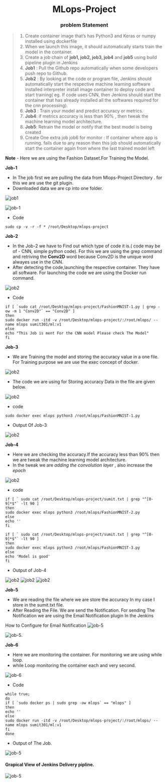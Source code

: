 <div align="center"> <h1> MLops-Project </h1> </div>

<div align="center"> <h3> problem Statement </h3> </div>

> 1. Create container image that’s has Python3 and Keras or numpy  installed  using dockerfile 
> 2. When we launch this image, it should automatically starts train the model in the container.
> 3. Create a job chain of **job1, job2, job3, job4** and **job5** using build pipeline plugin in Jenkins 
> 4.  **Job1** : Pull  the Github repo automatically when some developers push repo to Github.
> 5.  **Job2** : By looking at the code or program file, Jenkins should automatically start the respective machine learning        software installed interpreter install image container to deploy code  and start training( eg. If code uses CNN, then Jenkins      should start the container that has already installed all the softwares required for the cnn processing).
> 6. **Job3** : Train your model and predict accuracy or metrics.
> 7. **Job4**: if metrics accuracy is less than 90%  , then tweak the machine learning model architecture.
> 8. **Job5**: Retrain the model or notify that the best model is being created
> 9. Create One extra job job6 for monitor : If container where app is running. fails due to any reason then this job should 
> automatically start the container again from where the last trained model left

**Note** - Here we are using the Fashion Dataset.For Training the Model.

**Job-1**
* In The job first we are pulling the data from Mlops-Project Directory . for this we are use the git plugin.
* Downloaded data we are cp into one folder.

![job1](https://github.com/Sumit-Rasal/MLops-Project/blob/master/screenshot/Screenshot%20from%202020-05-25%2018-55-34.png)

![job-1](https://github.com/Sumit-Rasal/MLops-Project/blob/master/screenshot/Screenshot%20from%202020-05-25%2018-55-38.png)

* Code
```
sudo cp -v -r -f * /root/Desktop/mlops-project 
```

**Job-2**
* In the Job-2 we have to Find out which type of code it is.( code may be of - CNN, simple python code). For this we are using the grep command and retriving the **Conv2D** word because Conv2D is the unique word alwayes use in the CNN.
* After detecting the code,launching the respective container. They have all software. For launching the code we are using the Docker run command.

![job2](https://github.com/Sumit-Rasal/MLops-Project/blob/master/screenshot/Screenshot%20from%202020-05-26%2014-39-06.png)
* Code

```
if [ `sudo cat /root/Desktop/mlops-project/FashionMNIST-1.py | grep -ow -m 1 "Conv2D"` == "Conv2D" ]
then
sudo docker run -itd -v /root/Desktop/mlops-project/:/root/mlops/ --name mlops sumit301/ml:v1
else
echo "This Job is ment For the CNN model Please check The Model"
fi
```

**Job-3**
* We are Training the model and storing the accuracy value in a one file. For Training purpose we are use the exec concept of docker.

![job2](https://github.com/Sumit-Rasal/MLops-Project/blob/master/screenshot/Screenshot%20from%202020-05-26%2014-40-00.png)

* The code we are using for Storing accuracy Data in the file are given below.

![job2](https://github.com/Sumit-Rasal/MLops-Project/blob/master/screenshot/Screenshot%20from%202020-05-26%2016-57-36.png)
* code
```
sudo docker exec mlops python3 /root/mlops/FashionMNIST-1.py
```
* Output Of Job-3

![job2](https://github.com/Sumit-Rasal/MLops-Project/blob/master/screenshot/Screenshot%20from%202020-05-28%2010-31-09.png)

**Job-4**
* Here we are checking the accuracy.If the accuracy less than 90% then we are tweak the machine learning model architecture.
* In the tweak we are  _adding the convolution layer_ , also increase the _epoch_

![job2](https://github.com/Sumit-Rasal/MLops-Project/blob/master/screenshot/Screenshot%20from%202020-05-26%2014-44-51.png)
* code
```
if [ ` sudo cat /root/Desktop/mlops-project/sumit.txt | grep "^[0-9]*$"` -lt 90 ]
then
sudo docker exec mlops python3 /root/mlops/FashionMNIST-2.py
else
echo ''
fi

if [ ` sudo cat /root/Desktop/mlops-project/sumit.txt | grep "^[0-9]*$"` -lt 90 ]
then
sudo docker exec mlops python3 /root/mlops/FashionMNIST-3.py
else
echo 'Model is good'
fi
```
* Output of Job-4

![job2](https://github.com/Sumit-Rasal/MLops-Project/blob/master/screenshot/Screenshot%20from%202020-05-28%2010-52-32.png)
![job2](https://github.com/Sumit-Rasal/MLops-Project/blob/master/screenshot/Screenshot%20from%202020-05-28%2010-56-53.png)
![job2](https://github.com/Sumit-Rasal/MLops-Project/blob/master/screenshot/Screenshot%20from%202020-05-28%2011-02-11.png)

**Job-5**
* We are reading the file where we are store the accuracy In my case I store in the sumit.txt file.
* After Reading the File. We are send the Notification. For sending The Notification we are using the Email Notification  plugin In the Jenkins

How to Configure for Email Notification
![job-5](https://github.com/Sumit-Rasal/MLops-Project/blob/master/screenshot/Screenshot%20from%202020-05-28%2009-32-28.png)

![job-5](https://github.com/Sumit-Rasal/MLops-Project/blob/master/screenshot/Screenshot%20from%202020-05-28%2009-39-16.png).

**Job-6**
* Here we are monitoring the container. For monitoring we are using while loop.
* while Loop monitoring the container each and very second.

![job-6](https://github.com/Sumit-Rasal/MLops-Project/blob/master/screenshot/Screenshot%20from%202020-05-28%2009-31-35.png)
* Code 
``` 
while true;
do
if [ `sudo docker ps | sudo grep -ow mlops` == "mlops" ]
then
echo ''
else
sudo docker run -itd -v /root/Desktop/mlops-project/:/root/mlops/ --name mlops sumit301/ml:v1
fi
done
```
* Output of The Job.

![job-5](https://github.com/Sumit-Rasal/MLops-Project/blob/master/screenshot/Screenshot%20from%202020-05-28%2009-20-21.png)

#### Grapical View of Jenkins Delivery pipline.

![job-5](https://github.com/Sumit-Rasal/MLops-Project/blob/master/screenshot/Screenshot%20from%202020-05-28%2011-03-47.png)


















